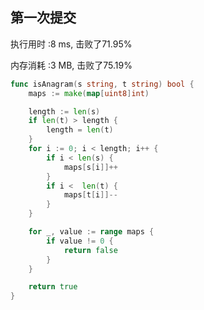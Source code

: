 ## 第一次提交

执行用时 :8 ms, 击败了71.95%

内存消耗 :3 MB, 击败了75.19%

```go
func isAnagram(s string, t string) bool {
	maps := make(map[uint8]int)

	length := len(s)
	if len(t) > length {
		length = len(t)
	}
	for i := 0; i < length; i++ {
		if i < len(s) {
			maps[s[i]]++
		}
		if i <  len(t) {
			maps[t[i]]--
		}
	}

	for _, value := range maps {
		if value != 0 {
			return false
		}
	}

	return true
}
```

